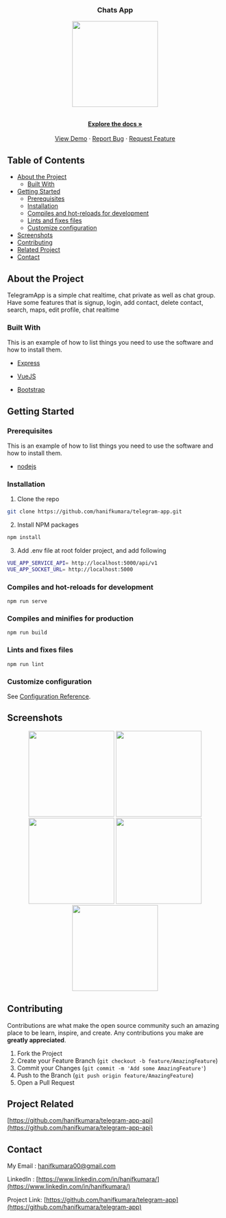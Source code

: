 <br>

<p align="center">
  <h3 align="center">Chats App</h3>
  <p align="center">
    <image align="center" width="200" src='./screenshots/logo.PNG' />
  </p>
</p>

<p align="center">
    <br />
    <a href="https://github.com/hanifkumara/telegram-app"><strong>Explore the docs »</strong></a>
    <br />
    <br />
    <a href="https://chat-app-hanif.netlify.app">View Demo</a>
    ·
    <a href="https://github.com/hanifkumara/telegram-app/issues">Report Bug</a>
    ·
    <a href="https://github.com/hanifkumara/telegram-app/issues">Request Feature</a>
  </p>
</p>

## Table of Contents

* [About the Project](#about-the-project)
  * [Built With](#built-with)
* [Getting Started](#getting-started)
  * [Prerequisites](#prerequisites)
  * [Installation](#installation)
  * [Compiles and hot-reloads for development](#compiles-and-hot-reloads-for-development)
  * [Lints and fixes files](#lints-and-fixes-files)
  * [Customize configuration](#customize-configuration)
* [Screenshots](#screenshots)
* [Contributing](#contributing)
* [Related Project](#related-project-backend)
* [Contact](#contact)

## About the Project
TelegramApp is a simple chat realtime, chat private as well as chat group. Have some features that is signup, login, add contact, delete contact, search, maps, edit profile, chat realtime

### Built With
This is an example of how to list things you need to use the software and how to install them.

* [Express](https://expressjs.com/)

* [VueJS](https://vuejs.org/)

* [Bootstrap](https://nodejs.org/en/download/)

## Getting Started

### Prerequisites

This is an example of how to list things you need to use the software and how to install them.

* [nodejs](https://nodejs.org/en/download/)

### Installation

1. Clone the repo
```sh
git clone https://github.com/hanifkumara/telegram-app.git
```
2. Install NPM packages

```sh
npm install
```

3. Add .env file at root folder project, and add following
```sh
VUE_APP_SERVICE_API= http://localhost:5000/api/v1
VUE_APP_SOCKET_URL= http://localhost:5000
```

### Compiles and hot-reloads for development
```
npm run serve
```

### Compiles and minifies for production
```
npm run build
```

### Lints and fixes files
```
npm run lint
```

### Customize configuration
See [Configuration Reference](https://cli.vuejs.org/config/).

##  Screenshots
<p align='center'>
  <span>
    <image width="200" src='./screenshots/screencapture-localhost-8080-auth-register-2021-01-02-01_33_44.png' />
    <image width="200" src='./screenshots/screencapture-localhost-8080-auth-login-2021-01-02-01_34_34.png' />
    <image width="200" src='./screenshots/screencapture-localhost-8080-main-chat-list-2021-01-02-01_36_00.png' />
    <image width="200" src='./screenshots/screencapture-localhost-8080-main-chat-list-2021-01-02-01_51_49.png' />
    <image width="200" src='./screenshots/screencapture-localhost-8080-main-chat-list-2021-01-02-01_53_59.png' />
   
## Contributing

Contributions are what make the open source community such an amazing place to be learn, inspire, and create. Any contributions you make are **greatly appreciated**.

1. Fork the Project
2. Create your Feature Branch (`git checkout -b feature/AmazingFeature`)
3. Commit your Changes (`git commit -m 'Add some AmazingFeature'`)
4. Push to the Branch (`git push origin feature/AmazingFeature`)
5. Open a Pull Request   
 
## Project Related

[https://github.com/hanifkumara/telegram-app-api](https://github.com/hanifkumara/telegram-app-api)
 
## Contact
My Email : hanifkumara00@gmail.com

LinkedIn : [https://www.linkedin.com/in/hanifkumara/](https://www.linkedin.com/in/hanifkumara/)

Project Link: [https://github.com/hanifkumara/telegram-app](https://github.com/hanifkumara/telegram-app)
